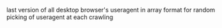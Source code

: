last version of all desktop browser's useragent in array format for random picking of useragent at each crawling

